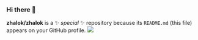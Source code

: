 ### Hi there 👋


**zhalok/zhalok** is a ✨ _special_ ✨ repository because its `README.md` (this file) appears on your GitHub profile.
![](http://darcy.rsgc.on.ca/ACES/ICS3U/images/SelectionSortAnimationMid.gif)

<!-- Here are some ideas to get you started:

- 🔭 I’m currently working on ...
- 🌱 I’m currently learning ...
- 👯 I’m looking to collaborate on ...
- 🤔 I’m looking for help with ...
- 💬 Ask me about ...
- 📫 How to reach me: ...
- 😄 Pronouns: ...
- ⚡ Fun fact: ...
 -->
 

